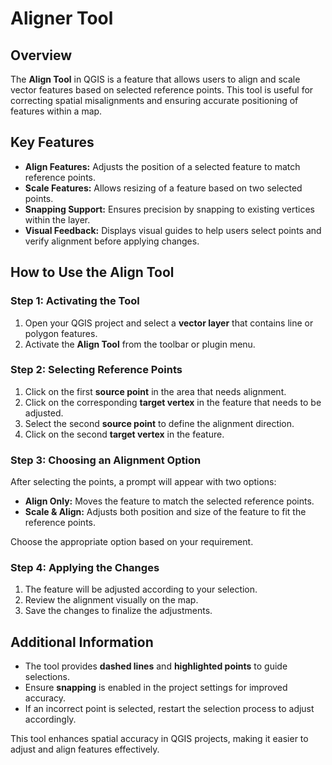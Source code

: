 # Aligner Tool

## **Overview**

The **Align Tool** in QGIS is a feature that allows users to align and scale vector features based on selected reference points. This tool is useful for correcting spatial misalignments and ensuring accurate positioning of features within a map.

## **Key Features**

- **Align Features:** Adjusts the position of a selected feature to match reference points.
- **Scale Features:** Allows resizing of a feature based on two selected points.
- **Snapping Support:** Ensures precision by snapping to existing vertices within the layer.
- **Visual Feedback:** Displays visual guides to help users select points and verify alignment before applying changes.

## **How to Use the Align Tool**

### **Step 1: Activating the Tool**

1. Open your QGIS project and select a **vector layer** that contains line or polygon features.
2. Activate the **Align Tool** from the toolbar or plugin menu.

### **Step 2: Selecting Reference Points**

1. Click on the first **source point** in the area that needs alignment.
2. Click on the corresponding **target vertex** in the feature that needs to be adjusted.
3. Select the second **source point** to define the alignment direction.
4. Click on the second **target vertex** in the feature.

### **Step 3: Choosing an Alignment Option**

After selecting the points, a prompt will appear with two options:

- **Align Only:** Moves the feature to match the selected reference points.
- **Scale & Align:** Adjusts both position and size of the feature to fit the reference points.

Choose the appropriate option based on your requirement.

### **Step 4: Applying the Changes**

1. The feature will be adjusted according to your selection.
2. Review the alignment visually on the map.
3. Save the changes to finalize the adjustments.

## **Additional Information**

- The tool provides **dashed lines** and **highlighted points** to guide selections.
- Ensure **snapping** is enabled in the project settings for improved accuracy.
- If an incorrect point is selected, restart the selection process to adjust accordingly.

This tool enhances spatial accuracy in QGIS projects, making it easier to adjust and align features effectively.
